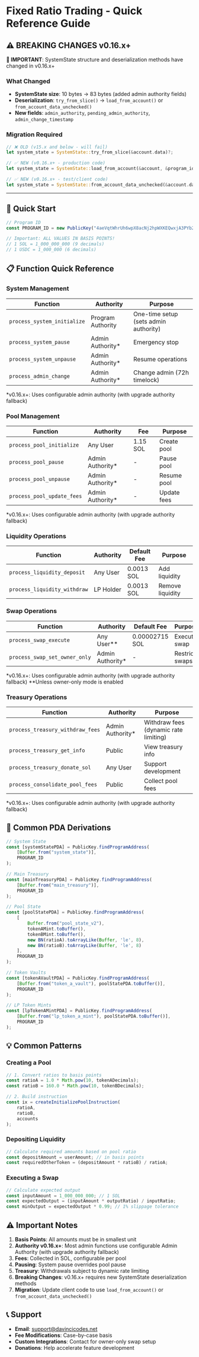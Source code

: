 # Fixed Ratio Trading - Quick Reference Guide

## ⚠️ **BREAKING CHANGES v0.16.x+**

**🚨 IMPORTANT**: SystemState structure and deserialization methods have changed in v0.16.x+

### What Changed
- **SystemState size**: 10 bytes → 83 bytes (added admin authority fields)
- **Deserialization**: `try_from_slice()` → `load_from_account()` or `from_account_data_unchecked()`
- **New fields**: `admin_authority`, `pending_admin_authority`, `admin_change_timestamp`

### Migration Required
```rust
// ❌ OLD (v15.x and below - will fail)
let system_state = SystemState::try_from_slice(&account.data)?;

// ✅ NEW (v0.16.x+ - production code)
let system_state = SystemState::load_from_account(&account, &program_id)?;

// ✅ NEW (v0.16.x+ - test/client code)
let system_state = SystemState::from_account_data_unchecked(&account.data)?;
```

---

## 🚀 Quick Start

```javascript
// Program ID
const PROGRAM_ID = new PublicKey("4aeVqtWhrUh6wpX8acNj2hpWXKEQwxjA3PYb2sHhNyCn");

// Important: ALL VALUES IN BASIS POINTS!
// 1 SOL = 1_000_000_000 (9 decimals)
// 1 USDC = 1_000_000 (6 decimals)
```

## 📋 Function Quick Reference

### System Management
| Function | Authority | Purpose |
|----------|-----------|---------|
| `process_system_initialize` | Program Authority | One-time setup (sets admin authority) |
| `process_system_pause` | Admin Authority* | Emergency stop |
| `process_system_unpause` | Admin Authority* | Resume operations |
| `process_admin_change` | Admin Authority* | Change admin (72h timelock) |

*v0.16.x+: Uses configurable admin authority (with upgrade authority fallback)

### Pool Management
| Function | Authority | Fee | Purpose |
|----------|-----------|-----|---------|
| `process_pool_initialize` | Any User | 1.15 SOL | Create pool |
| `process_pool_pause` | Admin Authority* | - | Pause pool |
| `process_pool_unpause` | Admin Authority* | - | Resume pool |
| `process_pool_update_fees` | Admin Authority* | - | Update fees |

*v0.16.x+: Uses configurable admin authority (with upgrade authority fallback)

### Liquidity Operations
| Function | Authority | Default Fee | Purpose |
|----------|-----------|-------------|---------|
| `process_liquidity_deposit` | Any User | 0.0013 SOL | Add liquidity |
| `process_liquidity_withdraw` | LP Holder | 0.0013 SOL | Remove liquidity |

### Swap Operations
| Function | Authority | Default Fee | Purpose |
|----------|-----------|-------------|---------|
| `process_swap_execute` | Any User** | 0.00002715 SOL | Execute swap |
| `process_swap_set_owner_only` | Admin Authority* | - | Restrict swaps |

*v0.16.x+: Uses configurable admin authority (with upgrade authority fallback)
**Unless owner-only mode is enabled

### Treasury Operations
| Function | Authority | Purpose |
|----------|-----------|---------|
| `process_treasury_withdraw_fees` | Admin Authority* | Withdraw fees (dynamic rate limiting) |
| `process_treasury_get_info` | Public | View treasury info |
| `process_treasury_donate_sol` | Any User | Support development |
| `process_consolidate_pool_fees` | Public | Collect pool fees |

*v0.16.x+: Uses configurable admin authority (with upgrade authority fallback)

## 🔑 Common PDA Derivations

```javascript
// System State
const [systemStatePDA] = PublicKey.findProgramAddress(
    [Buffer.from("system_state")],
    PROGRAM_ID
);

// Main Treasury
const [mainTreasuryPDA] = PublicKey.findProgramAddress(
    [Buffer.from("main_treasury")],
    PROGRAM_ID
);

// Pool State
const [poolStatePDA] = PublicKey.findProgramAddress(
    [
        Buffer.from("pool_state_v2"),
        tokenAMint.toBuffer(),
        tokenBMint.toBuffer(),
        new BN(ratioA).toArrayLike(Buffer, 'le', 8),
        new BN(ratioB).toArrayLike(Buffer, 'le', 8)
    ],
    PROGRAM_ID
);

// Token Vaults
const [tokenAVaultPDA] = PublicKey.findProgramAddress(
    [Buffer.from("token_a_vault"), poolStatePDA.toBuffer()],
    PROGRAM_ID
);

// LP Token Mints
const [lpTokenAMintPDA] = PublicKey.findProgramAddress(
    [Buffer.from("lp_token_a_mint"), poolStatePDA.toBuffer()],
    PROGRAM_ID
);
```

## 💡 Common Patterns

### Creating a Pool
```javascript
// 1. Convert ratios to basis points
const ratioA = 1.0 * Math.pow(10, tokenADecimals);
const ratioB = 160.0 * Math.pow(10, tokenBDecimals);

// 2. Build instruction
const ix = createInitializePoolInstruction(
    ratioA,
    ratioB,
    accounts
);
```

### Depositing Liquidity
```javascript
// Calculate required amounts based on pool ratio
const depositAmount = userAmount; // in basis points
const requiredOtherToken = (depositAmount * ratioB) / ratioA;
```

### Executing a Swap
```javascript
// Calculate expected output
const inputAmount = 1_000_000_000; // 1 SOL
const expectedOutput = (inputAmount * outputRatio) / inputRatio;
const minOutput = expectedOutput * 0.99; // 1% slippage tolerance
```

## ⚠️ Important Notes

1. **Basis Points**: All amounts must be in smallest unit
2. **Authority v0.16.x+**: Most admin functions use configurable Admin Authority (with upgrade authority fallback)
3. **Fees**: Collected in SOL, configurable per pool
4. **Pausing**: System pause overrides pool pause
5. **Treasury**: Withdrawals subject to dynamic rate limiting
6. **Breaking Changes**: v0.16.x+ requires new SystemState deserialization methods
7. **Migration**: Update client code to use `load_from_account()` or `from_account_data_unchecked()`

## 📞 Support

- **Email**: support@davincicodes.net
- **Fee Modifications**: Case-by-case basis
- **Custom Integrations**: Contact for owner-only swap setup
- **Donations**: Help accelerate feature development